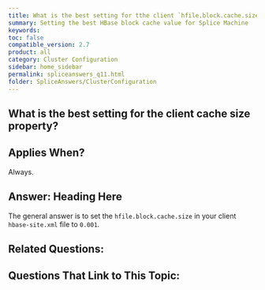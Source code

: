 ```yaml
---
title: What is the best setting for tthe client `hfile.block.cache.size` property?
summary: Setting the best HBase block cache value for Splice Machine
keywords:
toc: false
compatible_version: 2.7
product: all
category: Cluster Configuration
sidebar: home_sidebar
permalink: spliceanswers_q11.html
folder: SpliceAnswers/ClusterConfiguration
---
```

<section>
<div class="TopicContent" data-swiftype-index="true" markdown="1">

# What is the best setting for the client cache size property?

## Applies When?
Always.

## Answer: Heading Here
The general answer is to set the `hfile.block.cache.size` in your client `hbase-site.xml` file to `0.001`.

## Related Questions:

## Questions That Link to This Topic:



</div>
</section>
